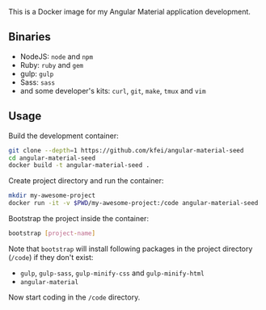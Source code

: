 This is a Docker image for my Angular Material application development.

## Binaries

  - NodeJS: `node` and `npm`
  - Ruby: `ruby` and `gem`
  - gulp: `gulp`
  - Sass: `sass`
  - and some developer's kits: `curl`, `git`, `make`, `tmux` and `vim`

## Usage

Build the development container:

```bash
git clone --depth=1 https://github.com/kfei/angular-material-seed
cd angular-material-seed
docker build -t angular-material-seed .
```

Create project directory and run the container:

```bash
mkdir my-awesome-project
docker run -it -v $PWD/my-awesome-project:/code angular-material-seed
```

Bootstrap the project inside the container:

```bash
bootstrap [project-name]
```

Note that `bootstrap` will install following packages in the project directory
(`/code`) if they don't exist:
  - `gulp`, `gulp-sass`, `gulp-minify-css` and `gulp-minify-html`
  - `angular-material`

Now start coding in the `/code` directory.
